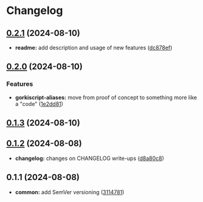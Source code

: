 # Changelog


## [0.2.1](https://github.com/gorkicode/gorkiscript/compare/v0.2.0...v0.2.1) (2024-08-10)


* **readme:** add description and usage of new features ([dc878ef](https://github.com/gorkicode/gorkiscript/commit/dc878ef68f8fe72cf0d388f9fe57d5df1d32c2a6))

## [0.2.0](https://github.com/gorkicode/gorkiscript/compare/v0.1.3...v0.2.0) (2024-08-10)


### Features

* **gorkiscript-aliases:** move from proof of concept to something more like a "code" ([1e2dd81](https://github.com/gorkicode/gorkiscript/commit/1e2dd81596aaa3b5b37ddbc5d0a1535690a4fc6a))

## [0.1.3](https://github.com/gorkicode/gorkiscript/compare/v0.1.2...v0.1.3) (2024-08-10)

## [0.1.2](https://github.com/gorkicode/gorkiscript/compare/v0.1.1...v0.1.2) (2024-08-08)


* **changelog:** changes on CHANGELOG write-ups ([d8a80c8](https://github.com/gorkicode/gorkiscript/commit/d8a80c8126a6c0e78ca03447f0b475b739885896))

## 0.1.1 (2024-08-08)


* **common:** add SemVer versioning ([3114781](https://github.com/gorkicode/gorkiscript/commit/31147815a3a611026518962b0f4a424809353c18))
